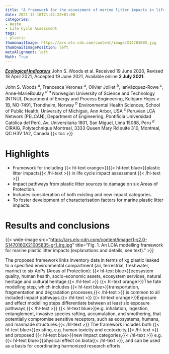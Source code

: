 ```yaml
---
title: "A framework for the assessment of marine litter impacts in life cycle impact assessment"
date: 2021-12-10T21:42:22+01:00
categories:
- Waste
- Life Cycle Assessment
tags:
- plastic
thumbnailImage: https://ars.els-cdn.com/content/image/X1470160X.jpg
thumbnailImagePosition: left
metaAlignment: left
Math: True
---
```

[***Ecological Indicators***](https://www.sciencedirect.com/science/article/pii/S1470160X21005835?via%3Dihub)
John S. Woods et al.
Received 19 June 2020, Revised 18 April 2021, Accepted 19 June 2021, Available online **2 July 2021**.
<!--more-->
John S. Woods $^a$, Francesca Verones $^a$, Olivier Jolliet $^b$, IanVázquez-Rowe $^c$, Anne-MarieBoulay $^d$
$^a$ Norwegian University of Science and Technology (NTNU), Department of Energy and Process Engineering, Kolbjørn Hejes v 1B, NO-7491, Trondheim, Norway
$^b$ Environmental Health Sciences, School of Public Health, University of Michigan, Ann Arbor, USA
$^c$ Peruvian LCA Network (PELCAN), Department of Engineering, Pontificia Universidad Católica del Perú, Av. Universitaria 1801, San Miguel, Lima 15088, Peru
$^d$ CIRAIG, Polytechnique Montreal, 3333 Queen Mary Rd suite 310, Montreal, QC H3V 1A2, Canada
{{< toc >}}

# Highlights
* Framework for including {{< hl-text orange>}}{{< hl-text blue>}}plastic litter impacts{{< /hl-text >}} in life cycle impact assessment.{{< /hl-text >}}
* Impact pathways from plastic litter sources to damage on six Areas of Protection.
* Includes consideration of both existing and new impact categories.
* To foster development of characterisation factors for marine plastic litter impacts.

# Results and conclusions

{{< wide-image src="https://ars.els-cdn.com/content/image/1-s2.0-S1470160X21005835-gr1_lrg.jpg" title="Fig. 1. An LCIA modelling framework for marine plastic litter impacts (explanations and details, see text)." >}}

The proposed framework links inventory data in terms of kg plastic leaked to a specified environmental compartment (air, terrestrial, freshwater, marine) to six AoPs (Areas of Protection): {{< hl-text blue>}}ecosystem quality, human health, socio-economic assets, ecosystem services, natural heritage and cultural heritage.{{< /hl-text >}} {{< hl-text orange>}}The fate modelling step, which includes {{< hl-text blue>}}transportation, fragmentation and degradation processes,{{< /hl-text >}} is common to all included impact pathways.{{< /hl-text >}} {{< hl-text orange>}}Exposure and effect modelling steps differentiate between at least six exposure pathways,{{< /hl-text >}} {{< hl-text blue>}}e.g. inhalation, ingestion, entanglement, invasive species rafting, accumulation, and smothering, that potentially compromise sensitive receptors, such as ecosystems, humans, and manmade structures.{{< /hl-text >}} The framework includes both {{< hl-text blue>}}existing, e.g. human toxicity and ecotoxicity,{{< /hl-text >}} and proposed {{< hl-text blue>}}new impact categories,{{< /hl-text >}} e.g. {{< hl-text blue>}}physical effect on biota{{< /hl-text >}}, and can be used as a basis for coordinating harmonized research efforts.
